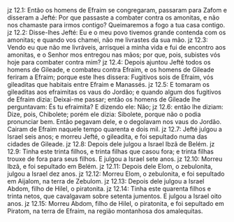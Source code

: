 jz 12.1: Então os homens de Efraim se congregaram, passaram para Zafom e disseram a Jefté: Por que passaste a combater contra os amonitas, e não nos chamaste para irmos contigo? Queimaremos a fogo a tua casa contigo.
jz 12.2: Disse-lhes Jefté: Eu e o meu povo tivemos grande contenda com os amonitas; e quando vos chamei, não me livrastes da sua mão.
jz 12.3: Vendo eu que não me livráveis, arrisquei a minha vida e fui de encontro aos amonitas, e o Senhor mos entregou nas mãos; por que, pois, subistes vós hoje para combater contra mim?
jz 12.4: Depois ajuntou Jefté todos os homens de Gileade, e combateu contra Efraim, e os homens de Gileade feriram a Efraim; porque este lhes dissera: Fugitivos sois de Efraim, vós gileaditas que habitais entre Efraim e Manassés.
jz 12.5: E tomaram os gileaditas aos efraimitas os vaus do Jordão; e quando algum dos fugitivos de Efraim dizia: Deixai-me passar; então os homens de Gileade lhe perguntavam: És tu efraimita? E dizendo ele: Não;
jz 12.6: então lhe diziam: Dize, pois, Chibolete; porém ele dizia: Sibolete, porque não o podia pronunciar bem. Então pegavam dele, e o degolavam nos vaus do Jordão. Cairam de Efraim naquele tempo quarenta e dois mil.
jz 12.7: Jefté julgou a Israel seis anos; e morreu Jefté, o gileadita, e foi sepultado numa das cidades de Gileade.
jz 12.8: Depois dele julgou a Israel Ibzã de Belém.
jz 12.9: Tinha este trinta filhos, e trinta filhas que casou fora; e trinta filhas trouxe de fora para seus filhos. E julgou a Israel sete anos.
jz 12.10: Morreu Ibzã, e foi sepultado em Belém.
jz 12.11: Depois dele Elom, o zebulonita, julgou a Israel dez anos.
jz 12.12: Morreu Elom, o zebulonita, e foi sepultado em Aijalom, na terra de Zebulom.
jz 12.13: Depois dele julgou a Israel Abdom, filho de Hilel, o piratonita.
jz 12.14: Tinha este quarenta filhos e trinta netos, que cavalgavam sobre setenta jumentos. E julgou a Israel oito anos.
jz 12.15: Morreu Abdom, filho de Hilel, o piratonita, e foi sepultado em Piratom, na terra de Efraim, na região montanhosa dos amalequitas.
